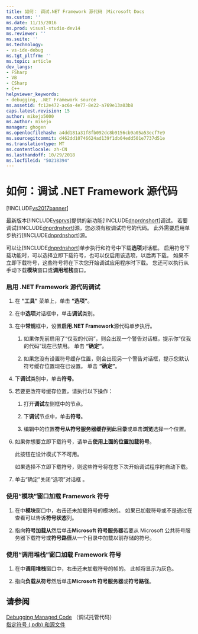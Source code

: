 ```yaml
---
title: 如何： 调试.NET Framework 源代码 |Microsoft Docs
ms.custom: ''
ms.date: 11/15/2016
ms.prod: visual-studio-dev14
ms.reviewer: ''
ms.suite: ''
ms.technology:
- vs-ide-debug
ms.tgt_pltfrm: ''
ms.topic: article
dev_langs:
- FSharp
- VB
- CSharp
- C++
helpviewer_keywords:
- debugging, .NET Framework source
ms.assetid: fc12e472-ac6a-4e77-8e22-a769e13a03b8
caps.latest.revision: 15
author: mikejo5000
ms.author: mikejo
manager: ghogen
ms.openlocfilehash: a4dd181a31f8fb092dc8b9156cb9a05a53ecf7e9
ms.sourcegitcommit: d462dd10746624ad139f1db04edd501e7737d51e
ms.translationtype: MT
ms.contentlocale: zh-CN
ms.lasthandoff: 10/29/2018
ms.locfileid: "50218394"
---
```

# <a name="how-to-debug-net-framework-source"></a>如何：调试 .NET Framework 源代码
[!INCLUDE[vs2017banner](../includes/vs2017banner.md)]

最新版本[!INCLUDE[vsprvs](../includes/vsprvs-md.md)]提供的新功能[!INCLUDE[dnprdnshort](../includes/dnprdnshort-md.md)]调试。 若要调试[!INCLUDE[dnprdnshort](../includes/dnprdnshort-md.md)]源，您必须有权调试符号的代码。 此外需要启用单步执行[!INCLUDE[dnprdnshort](../includes/dnprdnshort-md.md)]源。  
  
 可以让[!INCLUDE[dnprdnshort](../includes/dnprdnshort-md.md)]单步执行和符号中下载**选项**对话框。 启用符号下载功能时，可以选择立即下载符号，也可以仅启用该选项，以后再下载。 如果不立即下载符号，这些符号将在下次您开始调试应用程序时下载。 您还可以执行从手动下载**模块**窗口或**调用堆栈**窗口。  
  
### <a name="to-enable-net-framework-source-debugging"></a>启用 .NET Framework 源代码调试  
  
1.  在 **“工具”** 菜单上，单击 **“选项”**。  
  
2.  在中**选项**对话框中，单击**调试**类别。  
  
3.  在中**常规**框中，设置**启用.NET Framework**源代码单步执行。  
  
    1.  如果你先前启用了“仅我的代码”，则会出现一个警告对话框，提示你“仅我的代码”现在已禁用。 单击 **“确定”**。  
  
    2.  如果您没有设置符号缓存位置，则会出现另一个警告对话框，提示您默认符号缓存位置现在已设置。 单击 **“确定”**。  
  
4.  下**调试**类别中，单击**符号**。  
  
5.  若要更改符号缓存位置，请执行以下操作：  
  
    1.  打开**调试**左侧框中的节点。  
  
    2.  下**调试**节点中，单击**符号**。  
  
    3.  编辑中的位置**符号从符号服务器缓存到此目录**或单击**浏览**选择一个位置。  
  
6.  如果你想要立即下载符号，请单击**使用上面的位置加载符号**。  
  
     此按钮在设计模式下不可用。  
  
     如果选择不立即下载符号，则这些符号将在您下次开始调试程序时自动下载。  
  
7.  单击“确定”关闭“选项”对话框 。  
  
### <a name="to-load-framework-symbols-using-the-modules-window"></a>使用“模块”窗口加载 Framework 符号  
  
1.  在中**模块**窗口中，右击还未加载符号的模块的。 如果已加载符号或不是通过在查看可以告诉**符号状态**列。  
  
2.  指向**符号加载从**然后单击**Microsoft 符号服务器**若要从 Microsoft 公共符号服务器下载符号或**符号路径**从一个目录中加载以前存储的符号。  
  
### <a name="to-load-framework-symbols-using-the-call-stack-window"></a>使用“调用堆栈”窗口加载 Framework 符号  
  
1.  在中**调用堆栈**窗口中，右击还未加载符号的帧的。 此帧将显示为灰色。  
  
2.  指向**负载从符号**然后单击**Microsoft 符号服务器**或**符号路径**。  
  
## <a name="see-also"></a>请参阅  
 [Debugging Managed Code](../debugger/debugging-managed-code.md) （调试托管代码）  
 [指定符号 (.pdb) 和源文件](../debugger/specify-symbol-dot-pdb-and-source-files-in-the-visual-studio-debugger.md)



